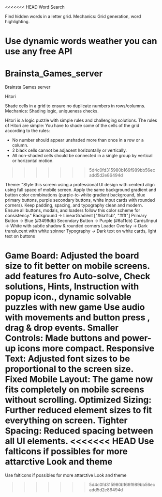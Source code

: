 <<<<<<< HEAD
Word Search

Find hidden words in a letter grid.
Mechanics: Grid generation, word highlighting.

Use dynamic words weather you can use any free API 
=======
# Brainsta_Games_server
Brainsta Games server


Hitori

Shade cells in a grid to ensure no duplicate numbers in rows/columns.
Mechanics: Shading logic, uniqueness checks.

Hitori is a logic puzzle with simple rules and challenging solutions.
The rules of Hitori are simple:
You have to shade some of the cells of the grid according to the rules:
- No number should appear unshaded more than once in a row or a column.
- 2 black cells cannot be adjacent horizontally or vertically.
- All non-shaded cells should be connected in a single group by vertical or horizontal motion.
>>>>>>> 5d4c0fd315980b169f989bb56ecadd5d2e86494d

Theme:
"Style this screen using a professional UI design with centerd align using full space of mobile screen. Apply the same background gradient and button color combinations (purple-to-white gradient background, blue primary buttons, purple secondary buttons, white input cards with rounded corners). Keep padding, spacing, and typography clean and modern. Ensure all buttons, modals, and loaders follow this color scheme for consistency." Background → LinearGradient ["#6a11cb", "#fff"] Primary Button → Blue (#3498db) Secondary Button → Purple (#6a11cb) Cards/Input → White with subtle shadow & rounded corners Loader Overlay → Dark translucent with white spinner Typography → Dark text on white cards, light text on buttons

Game Board: Adjusted the board size to fit better on mobile screens.
add features fro Auto-solve, Check solutions, Hints, Instruction with popup icon., dynamic solvable puzzles with new game
Use audio with movements and button press , drag & drop events.
Smaller Controls: Made buttons and power-up icons more compact.
Responsive Text: Adjusted font sizes to be proportional to the screen size.
Fixed Mobile Layout: The game now fits completely on mobile screens without scrolling.
Optimized Sizing: Further reduced element sizes to fit everything on screen.
Tighter Spacing: Reduced spacing between all UI elements.
<<<<<<< HEAD
Use falticons if possibles for more attarctive Look and theme
=======
Use falticons if possibles for more attarctive Look and theme
>>>>>>> 5d4c0fd315980b169f989bb56ecadd5d2e86494d
